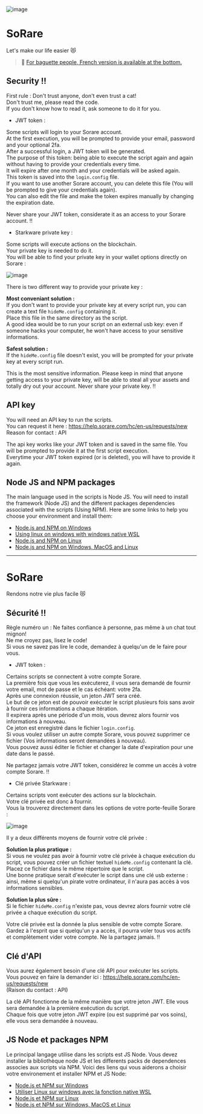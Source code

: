 ![image](https://user-images.githubusercontent.com/116301478/197419985-26485cfc-cb53-4a91-bf2a-f8b6dfce33db.png)

# SoRare
Let's make our life easier :heart_eyes_cat:

> :bread: [For baguette people, French version is available at the bottom.][linkFrench]

## Security :bangbang:
First rule : Don't trust anyone, don't even trust a cat!  
Don't trust me, please read the code.  
If you don't know how to read it, ask someone to do it for you.

- JWT token :

Some scripts will login to your Sorare account.  
At the first execution, you will be prompted to provide your email, password and your optional 2fa.  
After a successful login, a JWT token will be generated.  
The purpose of this token: being able to execute the script again and again without having to provide your credentials every time.  
It will expire after one month and your credentials will be asked again.  
This token is saved into the `login.config` file.  
If you want to use another Sorare account, you can delete this file (You will be prompted to give your credentials again).  
You can also edit the file and make the token expires manually by changing the expiration date.

Never share your JWT token, considerate it as an access to your Sorare account. :bangbang:

- Starkware private key :

Some scripts will execute actions on the blockchain.  
Your private key is needed to do it.  
You will be able to find your private key in your wallet options directly on Sorare :

![image](https://user-images.githubusercontent.com/116301478/197422002-5dadfad2-9625-4597-aee3-8235f63e452a.png)

There is two different way to provide your private key :

**Most conveniant solution :**  
If you don't want to provide your private key at every script run, you can create a text file `hideMe.config` containing it.  
Place this file in the same directory as the script.  
A good idea would be to run your script on an external usb key: even if someone hacks your computer, he won't have access to your sensitive informations.

**Safest solution :**  
If the `hideMe.config` file doesn't exist, you will be prompted for your private key at every script run.

This is the most sensitive information. Please keep in mind that anyone getting access to your private key, will be able to steal all your assets and totally dry out your account. Never share your private key. :bangbang:

## API key
You will need an API key to run the scripts.  
You can request it here : https://help.sorare.com/hc/en-us/requests/new  
Reason for contact : API

The api key works like your JWT token and is saved in the same file. You will be prompted to provide it at the first script execution.  
Everytime your JWT token expired (or is deleted), you will have to provide it again.

## Node JS and NPM packages
The main language used in the scripts is Node JS.
You will need to install the framework (Node JS) and the different packages dependencies associated with the scripts (Using NPM).
Here are some links to help you choose your environment and install them:
- [Node.js and NPM on Windows][linkInstallNode]
- [Using linux on windows with windows native WSL][linkWslTuto]
- [Node.js and NPM on Linux][linkNodeLinux]
- [Node.js and NPM on Windows, MacOS and Linux][linkNodeAllOs]

___

# SoRare
Rendons notre vie plus facile :heart_eyes_cat:

## Sécurité :bangbang:
Règle numéro un : Ne faites confiance à personne, pas même à un chat tout mignon!  
Ne me croyez pas, lisez le code!  
Si vous ne savez pas lire le code, demandez à quelqu'un de le faire pour vous.

- JWT token :

Certains scripts se connectent à votre compte Sorare.  
La première fois que vous les exécuterez, il vous sera demandé de fournir votre email, mot de passe et le cas échéant: votre 2fa.  
Après une connexion réussie, un jeton JWT sera créé.  
Le but de ce jeton est de pouvoir exécuter le script plusieurs fois sans avoir à fournir ces informations a chaque itération.  
Il expirera après une période d'un mois, vous devrez alors fournir vos informations à nouveau.  
Ce jeton est enregistré dans le fichier `login.config`.  
Si vous voulez utiliser un autre compte Sorare, vous pouvez supprimer ce fichier (Vos informations seront demandées à nouveau).  
Vous pouvez aussi éditer le fichier et changer la date d'expiration pour une date dans le passé.

Ne partagez jamais votre JWT token, considérez le comme un accès à votre compte Sorare. :bangbang:

- Clé privée Starkware :

Certains scripts vont exécuter des actions sur la blockchain.  
Votre clé privée est donc à fournir.  
Vous la trouverez directement dans les options de votre porte-feuille Sorare :

![image](https://user-images.githubusercontent.com/116301478/197422002-5dadfad2-9625-4597-aee3-8235f63e452a.png)

Il y a deux différents moyens de fournir votre clé privée :

**Solution la plus pratique :**  
Si vous ne voulez pas avoir à fournir votre clé privée à chaque exécution du script, vous pouvez créer un fichier textuel `hideMe.config` contenant la clé.  
Placez ce fichier dans le même répertoire que le script.  
Une bonne pratique serait d'exécuter le script dans une clé usb externe : ainsi, même si quelqu'un pirate votre ordinateur, il n'aura pas accès à vos informations sensibles.

**Solution la plus sûre :**  
Si le fichier `hideMe.config` n'existe pas, vous devrez alors fournir votre clé privée a chaque exécution du script.

Votre clé privée est la donnée la plus sensible de votre compte Sorare. Gardez à l'esprit que si quelqu'un y a accès, il pourra voler tous vos actifs et complètement vider votre compte. Ne la partagez jamais. :bangbang:

## Clé d'API
Vous aurez également besoin d'une clé API pour exécuter les scripts.  
Vous pouvez en faire la demander ici : https://help.sorare.com/hc/en-us/requests/new  
(Raison du contact : API)

La clé API fonctionne de la même manière que votre jeton JWT. Elle vous sera demandée à la première exécution du script.  
Chaque fois que votre jeton JWT expire (ou est supprimé par vos soins), elle vous sera demandée à nouveau.

## JS Node et packages NPM
Le principal langage utilise dans les scripts est JS Node.
Vous devez installer la bibliothèque node JS et les differents packs de dependences associes aux scripts via NPM.
Voici des liens qui vous aiderons a choisir votre environement et installer NPM et JS Node:
- [Node.js et NPM sur Windows][linkInstallNode]
- [Utiliser Linux sur windows avec la fonction native WSL][linkWslTuto]
- [Node.js et NPM sur Linux][linkNodeLinux]
- [Node.js et NPM sur Windows, MacOS et Linux][linkNodeAllOs]

[linkFrench]: <https://github.com/KittyTools/SoRare#sorare-1>
[linkInstallNode]: <https://treehouse.github.io/installation-guides/windows/node-windows.html>
[linkWslTuto]: <https://www.sitepoint.com/wsl2/>
[linkNodeLinux]: <https://www.geeksforgeeks.org/installation-of-node-js-on-linux/>
[linkNodeAllOs]: <https://kinsta.com/blog/how-to-install-node-js/>
